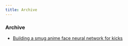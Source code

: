 ```yaml
---
title: Archive
---
```

### Archive

- [Building a smug anime face neural network for kicks](blog/anime_nn/index.md)